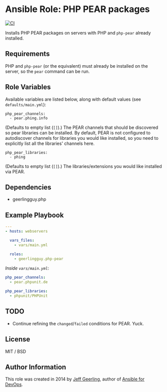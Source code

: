 # Ansible Role: PHP PEAR packages

[![CI](https://github.com/geerlingguy/ansible-role-php-pear/workflows/CI/badge.svg?event=push)](https://github.com/geerlingguy/ansible-role-php-pear/actions?query=workflow%3ACI)

Installs PHP PEAR packages on servers with PHP and `php-pear` already installed.

## Requirements

PHP and `php-pear` (or the equivalent) must already be installed on the server, so the `pear` command can be run.

## Role Variables

Available variables are listed below, along with default values (see `defaults/main.yml`):

    php_pear_channels:
      - pear.phing.info

(Defaults to empty list (`[]`).) The PEAR channels that should be discovered so pear libraries can be installed. By default, PEAR is not configured to autodiscover channels for libraries you would like installed, so you need to explicitly list all the libraries' channels here.

    php_pear_libraries:
      - phing

(Defaults to empty list (`[]`).) The libraries/extensions you would like installed via PEAR.

## Dependencies

  - geerlingguy.php

## Example Playbook

```yaml
---
- hosts: webservers

  vars_files:
    - vars/main.yml

  roles:
    - geerlingguy.php-pear
```

*Inside `vars/main.yml`*:

```yaml
php_pear_channels:
  - pear.phpunit.de

php_pear_libraries:
  - phpunit/PHPUnit
```

## TODO

  - Continue refining the `changed`/`failed` conditions for PEAR. Yuck.

## License

MIT / BSD

## Author Information

This role was created in 2014 by [Jeff Geerling](https://www.jeffgeerling.com/), author of [Ansible for DevOps](https://www.ansiblefordevops.com/).
